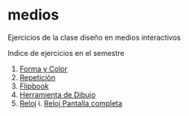 # medios
Ejercicios de la clase diseño en medios interactivos 

Indice de ejercicios en el semestre

1. [Forma y Color](https://s-rozo.github.io/mediosInteractivos/01)
2. [Repeticiòn](https://s-rozo.github.io/mediosInteractivos/02)
3. [Flipbook](https://s-rozo.github.io/mediosInteractivos/03)
4. [Herramienta de Dibujo](https://s-rozo.github.io/mediosInteractivos/04)
5. [Reloj](https://s-rozo.github.io/mediosInteractivos/05)
i. [Reloj Pantalla completa](https://s-rozo.github.io/mediosInteractivos/05.2)
